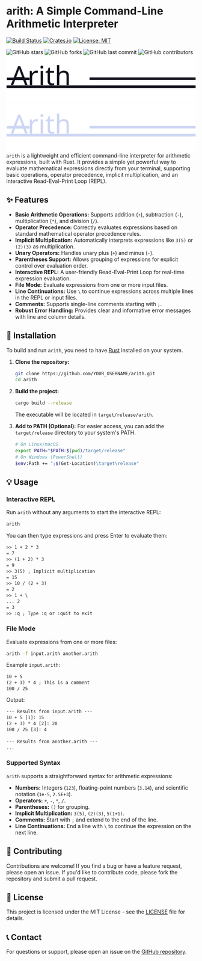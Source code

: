 # arith: A Simple Command-Line Arithmetic Interpreter

[![Build Status](https://github.com/TheBruh141/arith/actions/workflows/release.yml/badge.svg)](https://github.com/TheBruh141/arith/actions/workflows/release.yml)
[![Crates.io](https://img.shields.io/crates/v/arith.svg)](https://crates.io/crates/arith)
[![License: MIT](https://img.shields.io/badge/License-MIT-yellow.svg)](./LICENSE)

![GitHub stars](https://img.shields.io/github/stars/TheBruh141/arith?style=social)
![GitHub forks](https://img.shields.io/github/forks/TheBruh141/arith?style=social)
![GitHub last commit](https://img.shields.io/github/last-commit/TheBruh141/arith)
![GitHub contributors](https://img.shields.io/github/contributors/TheBruh141/arith)
![arith logo.svg](images/arith%20logo.svg#gh-light-mode-only)
![arith logo-darkmode.svg](images/arith%20logo-darkmode.svg#gh-darkmode-only)
`arith` is a lightweight and efficient command-line interpreter for arithmetic expressions, built with Rust. It provides a simple yet powerful way to evaluate mathematical expressions directly from your terminal, supporting basic operations, operator precedence, implicit multiplication, and an interactive Read-Eval-Print Loop (REPL).

## ✨ Features

*   **Basic Arithmetic Operations:** Supports addition (`+`), subtraction (`-`), multiplication (`*`), and division (`/`).
*   **Operator Precedence:** Correctly evaluates expressions based on standard mathematical operator precedence rules.
*   **Implicit Multiplication:** Automatically interprets expressions like `3(5)` or `(2)(3)` as multiplication.
*   **Unary Operators:** Handles unary plus (`+`) and minus (`-`).
*   **Parentheses Support:** Allows grouping of expressions for explicit control over evaluation order.
*   **Interactive REPL:** A user-friendly Read-Eval-Print Loop for real-time expression evaluation.
*   **File Mode:** Evaluate expressions from one or more input files.
*   **Line Continuations:** Use `\` to continue expressions across multiple lines in the REPL or input files.
*   **Comments:** Supports single-line comments starting with `;`.
*   **Robust Error Handling:** Provides clear and informative error messages with line and column details.

## 🚀 Installation

To build and run `arith`, you need to have [Rust](https://www.rust-lang.org/tools/install) installed on your system.

1.  **Clone the repository:**
    ```bash
    git clone https://github.com/YOUR_USERNAME/arith.git
    cd arith
    ```
2.  **Build the project:**
    ```bash
    cargo build --release
    ```
    The executable will be located in `target/release/arith`.

3.  **Add to PATH (Optional):** For easier access, you can add the `target/release` directory to your system's PATH.
    ```bash
    # On Linux/macOS
    export PATH="$PATH:$(pwd)/target/release"
    # On Windows (PowerShell)
    $env:Path += ";$(Get-Location)\target\release"
    ```

## 💡 Usage

### Interactive REPL

Run `arith` without any arguments to start the interactive REPL:

```bash
arith
```

You can then type expressions and press Enter to evaluate them:

```
>> 1 + 2 * 3
= 7
>> (1 + 2) * 3
= 9
>> 3(5) ; Implicit multiplication
= 15
>> 10 / (2 + 3)
= 2
>> 1 + \
... 2
= 3
>> :q ; Type :q or :quit to exit
```

### File Mode

Evaluate expressions from one or more files:

```bash
arith -f input.arith another.arith
```

Example `input.arith`:

```arith
10 + 5
(2 + 3) * 4 ; This is a comment
100 / 25
```

Output:

```
--- Results from input.arith ---
10 + 5 [1]: 15
(2 + 3) * 4 [2]: 20
100 / 25 [3]: 4

--- Results from another.arith ---
...
```

### Supported Syntax

`arith` supports a straightforward syntax for arithmetic expressions:

*   **Numbers:** Integers (`123`), floating-point numbers (`3.14`), and scientific notation (`1e-5`, `2.5E+3`).
*   **Operators:** `+`, `-`, `*`, `/`.
*   **Parentheses:** `()` for grouping.
*   **Implicit Multiplication:** `3(5)`, `(2)(3)`, `5(1+1)`.
*   **Comments:** Start with `;` and extend to the end of the line.
*   **Line Continuations:** End a line with `\` to continue the expression on the next line.

## 🤝 Contributing

Contributions are welcome! If you find a bug or have a feature request, please open an issue. If you'd like to contribute code, please fork the repository and submit a pull request.

## 📄 License

This project is licensed under the MIT License - see the [LICENSE](LICENSE) file for details.

## 📞 Contact

For questions or support, please open an issue on the [GitHub repository](https://github.com/YOUR_USERNAME/arith).